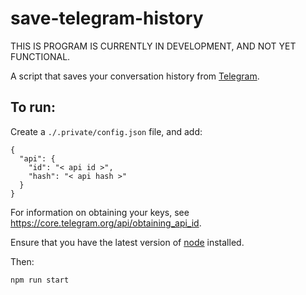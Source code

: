 # save-telegram-history

THIS IS PROGRAM IS CURRENTLY IN DEVELOPMENT, AND NOT YET FUNCTIONAL.

A script that saves your conversation history from [Telegram](https://telegram.org/).

## To run:

Create a `./.private/config.json` file, and add:


```
{
  "api": {
    "id": "< api id >",
    "hash": "< api hash >"
  }
}
```

For information on obtaining your keys, see https://core.telegram.org/api/obtaining_api_id.

Ensure that you have the latest version of [node](https://nodejs.org/en/download/current/) installed.

Then:

```
npm run start
```
